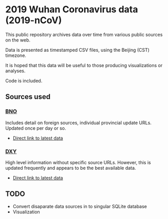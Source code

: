 # 2019 Wuhan Coronavirus data (2019-nCoV)

This public repository archives data over time from various public sources on the web.

Data is presented as timestamped CSV files, using the Beijing (CST) timezone.

It is hoped that this data will be useful to those producing visualizations or analyses.

Code is included.

## Sources used

### [BNO](https://bnonews.com/index.php/2020/01/the-latest-coronavirus-cases/)

Includes detail on foreign sources, individual provincial update URLs. Updated once per day or so.

 * [Direct link to latest data](https://raw.githubusercontent.com/globalcitizen/2019-wuhan-coronavirus-data/master/data-sources/bno/data/20200124-145500-bno-2019ncov-data.csv)

### [DXY](https://3g.dxy.cn/newh5/view/pneumonia)

High level information without specific source URLs. However, this is updated frequently and appears to be the best available data.

 * [Direct link to latest data](https://raw.githubusercontent.com/globalcitizen/2019-wuhan-coronavirus-data/master/data-sources/dxy/data/20200125-102800-dxy-2019ncov-data.csv)

## TODO

 * Convert disaparate data sources in to singular SQLite database
 * Visualization
